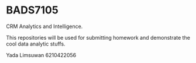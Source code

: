 # BADS7105
CRM Analytics and Intelligence.

This repositories will be used for submitting homework and demonstrate the cool data analytic stuffs.

Yada Limsuwan 6210422056
